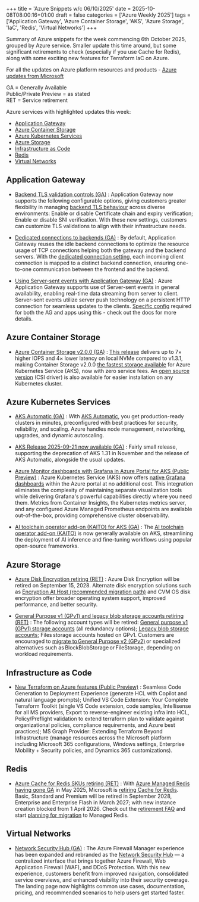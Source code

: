 +++
title = 'Azure Snippets w/c 06/10/2025'
date = 2025-10-08T08:00:16+01:00
draft = false
categories = ['Azure Weekly 2025']
tags = ['Application Gateway', 'Azure Container Storage', 'AKS', 'Azure Storage', 'IaC', 'Redis', 'Virtual Networks']
+++

Summary of Azure snippets for the week commencing 6th October 2025, grouped by Azure service. Smaller update this time around, but some significant retirements to check (especially if you use Cache for Redis), along with some exciting new features for Terraform IaC on Azure.

For all the updates on Azure platform resources and products - [Azure updates from Microsoft](https://azure.microsoft.com/updates/)

GA = Generally Available  
Public/Private Preview = as stated  
RET = Service retirement

Azure services with highlighted updates this week:

- [Application Gateway](#application-gateway)
- [Azure Container Storage](#azure-container-storage)
- [Azure Kubernetes Services](#azure-kubernetes-services)
- [Azure Storage](#azure-storage)
- [Infrastructure as Code](#infrastructure-as-code)
- [Redis](#redis)
- [Virtual Networks](#virtual-networks)

## Application Gateway

- [Backend TLS validation controls (GA)](https://azure.microsoft.com/en-us/updates?id=503393) : Application Gateway now supports the following configurable options, giving customers greater flexibility in managing [backend TLS behaviour](https://learn.microsoft.com/en-us/azure/application-gateway/configuration-http-settings?tabs=backendhttpsettings#backend-https-validation-settings) across diverse environments: Enable or disable Certificate chain and expiry verification; Enable or disable SNI verification. With these new settings, customers can customize TLS validations to align with their infrastructure needs.

- [Dedicated connections to backends (GA)](https://azure.microsoft.com/en-us/updates?id=503398) : By default, Application Gateway reuses the idle backend connections to optimize the resource usage of TCP connections helping both the gateway and the backend servers. With the [dedicated connection setting](https://learn.microsoft.com/en-us/azure/application-gateway/configuration-http-settings?tabs=backendhttpsettings#dedicated-backend-connection), each incoming client connection is mapped to a distinct backend connection, ensuring one-to-one communication between the frontend and the backend.

- [Using Server-sent events with Application Gateway (GA)](https://azure.microsoft.com/en-us/updates?id=503909) : Azure Application Gateway supports use of Server-sent events in general availability, enabling real-time data streaming from server to client. Server-sent events utilize server push technology on a persistent HTTP connection for seamless updates to the clients. [Specific config](https://learn.microsoft.com/en-gb/azure/application-gateway/use-server-sent-events) required for both the AG and apps using this - check out the docs for more details.

## Azure Container Storage

- [Azure Container Storage v2.0.0 (GA)](https://azure.microsoft.com/en-us/updates?id=502853) : [This release](https://blog.aks.azure.com/2025/09/15/acstor-v2-ga) delivers up to 7× higher IOPS and 4× lower latency on local NVMe compared to v1.3.1, making Container Storage v2.0.0 [the fastest storage available](https://azure.microsoft.com/en-us/blog/accelerating-ai-and-databases-with-azure-container-storage-now-7-times-faster-and-open-source/) for Azure Kubernetes Service (AKS), now with zero service fees. An [open source version](https://github.com/Azure/local-csi-driver) (CSI driver) is also available for easier installation on any Kubernetes cluster.

## Azure Kubernetes Services

- [AKS Automatic (GA)](https://azure.microsoft.com/en-us/updates?id=503235) : With [AKS Automatic](https://learn.microsoft.com/en-gb/azure/aks/intro-aks-automatic), you get production-ready clusters in minutes, preconfigured with best practices for security, reliability, and scaling. Azure handles node management, networking, upgrades, and dynamic autoscaling.

- [AKS Release 2025-09-21 now available (GA)](https://github.com/Azure/AKS/releases/tag/2025-09-21) : Fairly small release, supporting the deprecation of AKS 1.31 in November and the release of AKS Automatic, alongside the usual updates.

- [Azure Monitor dashboards with Grafana in Azure Portal for AKS (Public Preview)](https://blog.aks.azure.com/2025/09/18/azure-monitor-grafana-dashboards-portal) : Azure Kubernetes Service (AKS) now offers [native Grafana dashboards](https://learn.microsoft.com/en-gb/azure/azure-monitor/visualize/visualize-use-grafana-dashboards) within the Azure portal at no additional cost. This integration eliminates the complexity of maintaining separate visualization tools while delivering Grafana's powerful capabilities directly where you need them. Metrics from Container Insights, the Kubernetes metrics server, and any configured Azure Managed Prometheus endpoints are available out-of-the-box, providing comprehensive cluster observability.

- [AI toolchain operator add-on (KAITO) for AKS (GA)](https://azure.microsoft.com/en-us/updates?id=503263) : The [AI toolchain operator add-on (KAITO)](https://learn.microsoft.com/en-us/azure/aks/ai-toolchain-operator) is now generally available on AKS, streamlining the deployment of AI inference and fine-tuning workflows using popular open-source frameworks.

## Azure Storage

- [Azure Disk Encryption retiring (RET)](https://azure.microsoft.com/en-us/updates?id=493779) : Azure Disk Encryption will be retired on September 15, 2028. Alternate disk encryption solutions such as [Encryption At Host (recommended migration path)](https://learn.microsoft.com/en-us/azure/virtual-machines/disk-encryption-migrate?tabs=CLI%2CCLI2%2CCLI3%2CCLI4%2CCLI5%2CCLI-cleanup) and CVM OS disk encryption offer broader operating system support, improved performance, and better security.

- [General Purpose v1 (GPv1) and legacy blob storage accounts retiring (RET)](https://azure.microsoft.com/en-us/updates?id=496964) : The following account types will be retired: [General purpose v1 (GPv1) storage accounts](https://learn.microsoft.com/en-us/azure/storage/common/general-purpose-version-1-account-migration-overview) (all redundancy options); [Legacy blob storage accounts](https://learn.microsoft.com/en-us/azure/storage/common/legacy-blob-storage-account-migration-overview); Files storage accounts hosted on GPv1. Customers are encouraged to [migrate to General Purpose v2 (GPv2)](https://learn.microsoft.com/en-us/azure/storage/common/storage-account-upgrade?tabs=azure-portal) or specialized alternatives such as BlockBlobStorage or FileStorage, depending on workload requirements.

## Infrastructure as Code

- [New Terraform on Azure features (Public Preview)](https://techcommunity.microsoft.com/blog/azuretoolsblog/accelerating-infrastructure-as-code-introducing-game-changing-terraform-features/4457341) : Seamless Code Generation to Deployment Experience (generate HCL with Copilot and natural language prompts); Unified VS Code Extension: Your Complete Terraform Toolkit (single VS Code extension, code samples, Intellisense for all MS providers, Export to reverse-engineer existing infra into HCL, Policy/Preflight validation to extend terraform plan to validate against organizational policies, compliance requirements, and Azure best practices); MS Graph Provider: Extending Terraform Beyond Infrastructure (manage resources across the Microsoft platform including Microsoft 365 configurations, Windows settings, Enterprise Mobility + Security policies, and Dynamics 365 customizations).

## Redis

- [Azure Cache for Redis SKUs retiring (RET)](https://techcommunity.microsoft.com/blog/azure-managed-redis/azure-cache-for-redis-retirement-what-to-know-and-how-to-prepare/4458721) : With [Azure Managed Redis having gone GA](https://azure.microsoft.com/en-gb/updates?id=467264) in May 2025, Microsoft is [retiring Cache for Redis](https://learn.microsoft.com/en-gb/azure/azure-cache-for-redis/cache-whats-new#october-2025). Basic, Standard and Premium will be retired in September 2028, Enterprise and Enterprise Flash in March 2027; with new instance creation blocked from 1 April 2026. Check out the [retirement FAQ](https://learn.microsoft.com/en-gb/azure/azure-cache-for-redis/retirement-faq) and start [planning for migration](https://learn.microsoft.com/en-gb/azure/redis/migrate/migrate-overview) to Managed Redis.

## Virtual Networks

- [Network Security Hub (GA)](https://azure.microsoft.com/en-us/updates?id=503617) : The Azure Firewall Manager experience has been expanded and rebranded as the [Network Security Hub](https://techcommunity.microsoft.com/blog/AzureNetworkSecurityBlog/introducing-the-new-network-security-hub-in-azure/4454588) — a centralized interface that brings together Azure Firewall, Web Application Firewall (WAF), and DDoS Protection. With this new experience, customers benefit from improved navigation, consolidated service overviews, and enhanced visibility into their security coverage. The landing page now highlights common use cases, documentation, pricing, and recommended scenarios to help users get started faster. 
 